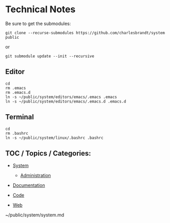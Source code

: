 # Technical Notes

Be sure to get the submodules:

    git clone --recurse-submodules https://github.com/charlesbrandt/system public

or 

    git submodule update --init --recursive


## Editor

```
cd
rm .emacs
rm .emacs.d
ln -s ~/public/system/editors/emacs/.emacs .emacs
ln -s ~/public/system/editors/emacs/.emacs.d .emacs.d
```


## Terminal

```
cd
rm .bashrc
ln -s ~/public/system/linux/.bashrc .bashrc
```

## TOC / Topics / Categories:

  - [System](system/)

    - [Administration](system/administration/)
  
  - [Documentation](documentation/)
  
  - [Code](code/)
  
  - [Web](web/)


~/public/system/system.md


